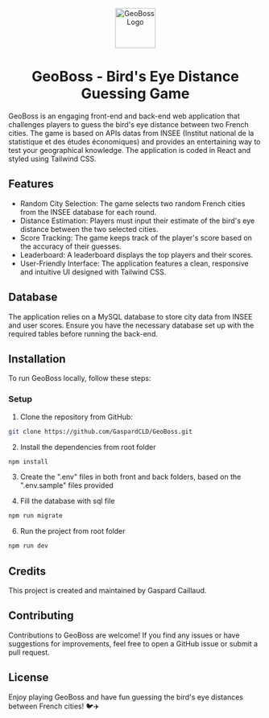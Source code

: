 <p align="center">
  <img src="./frontend/src/assets/geoguess_logo.ico" alt="GeoBoss Logo" width="80px" height="80px">
</p>

<h1 align="center">GeoBoss - Bird's Eye Distance Guessing Game</h1>


GeoBoss is an engaging front-end and back-end web application that challenges players to guess the bird's eye distance between two French cities. The game is based on APIs datas from INSEE (Institut national de la statistique et des études économiques) and provides an entertaining way to test your geographical knowledge. The application is coded in React and styled using Tailwind CSS.

## Features

- Random City Selection: The game selects two random French cities from the INSEE database for each round.
- Distance Estimation: Players must input their estimate of the bird's eye distance between the two selected cities.
- Score Tracking: The game keeps track of the player's score based on the accuracy of their guesses.
- Leaderboard: A leaderboard displays the top players and their scores.
- User-Friendly Interface: The application features a clean, responsive and intuitive UI designed with Tailwind CSS.

## Database

The application relies on a MySQL database to store city data from INSEE and user scores. Ensure you have the necessary database set up with the required tables before running the back-end.

## Installation

To run GeoBoss locally, follow these steps:

###  Setup

1. Clone the repository from GitHub:

```bash
git clone https://github.com/GaspardCLD/GeoBoss.git
```

2. Install the dependencies from root folder

```bash
npm install
```

3. Create the ".env" files in both front and back folders, based on the ".env.sample" files provided

4. Fill the database with sql file

```bash
npm run migrate
```   

6. Run the project from root folder

```bash
npm run dev
```

## Credits

This project is created and maintained by Gaspard Caillaud.

## Contributing

Contributions to GeoBoss are welcome! If you find any issues or have suggestions for improvements, feel free to open a GitHub issue or submit a pull request.

## License

Enjoy playing GeoBoss and have fun guessing the bird's eye distances between French cities! 🐦✈️


